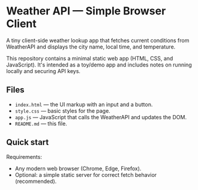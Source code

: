 # Weather API — Simple Browser Client

A tiny client-side weather lookup app that fetches current conditions from WeatherAPI and displays the city name, local time, and temperature.

This repository contains a minimal static web app (HTML, CSS, and JavaScript). It's intended as a toy/demo app and includes notes on running locally and securing API keys.

## Files

- `index.html` — the UI markup with an input and a button.
- `style.css` — basic styles for the page.
- `app.js` — JavaScript that calls the WeatherAPI and updates the DOM.
- `README.md` — this file.

## Quick start

Requirements:

- Any modern web browser (Chrome, Edge, Firefox).
- Optional: a simple static server for correct fetch behavior (recommended).
